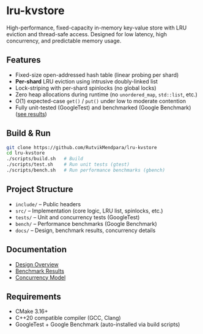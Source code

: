 # lru-kvstore
High-performance, fixed-capacity in-memory key-value store with LRU eviction and thread-safe access. Designed for low latency, high concurrency, and predictable memory usage.

## Features

- Fixed-size open-addressed hash table (linear probing per shard)
- **Per-shard** LRU eviction using intrusive doubly-linked list
- Lock-striping with per-shard spinlocks (no global locks)
- Zero heap allocations during runtime (no `unordered_map`, `std::list`, etc.)
- O(1) expected-case `get()` / `put()` under low to moderate contention
- Fully unit-tested (GoogleTest) and benchmarked (Google Benchmark) ([see results](docs/benchmarks.md))


## Build & Run

```bash
git clone https://github.com/RutvikMendpara/lru-kvstore
cd lru-kvstore
./scripts/build.sh   # Build
./scripts/test.sh    # Run unit tests (gtest)
./scripts/bench.sh   # Run performance benchmarks (gbench)
```
## Project Structure

* `include/` – Public headers
* `src/` – Implementation (core logic, LRU list, spinlocks, etc.)
* `tests/` – Unit and concurrency tests (GoogleTest)
* `bench/` – Performance benchmarks (Google Benchmark)
* `docs/` – Design, benchmark results, concurrency details

## Documentation

* [Design Overview](docs/Design.md)
* [Benchmark Results](docs/benchmarks.md)
* [Concurrency Model](docs/concurrency.md)

## Requirements

* CMake 3.16+
* C++20 compatible compiler (GCC, Clang)
* GoogleTest + Google Benchmark (auto-installed via build scripts)
